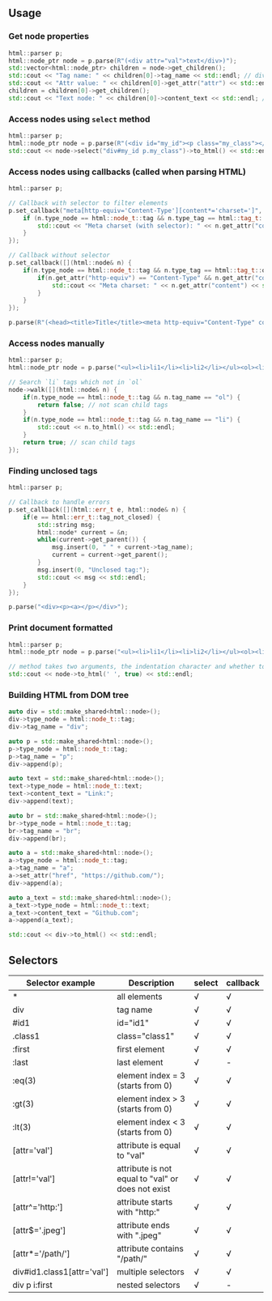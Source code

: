 ## Usage

### Get node properties
```cpp
html::parser p;
html::node_ptr node = p.parse(R"(<div attr="val">text</div>)");
std::vector<html::node_ptr> children = node->get_children();
std::cout << "Tag name: " << children[0]->tag_name << std::endl; // div
std::cout << "Attr value: " << children[0]->get_attr("attr") << std::endl; // val
children = children[0]->get_children();
std::cout << "Text node: " << children[0]->content_text << std::endl; // text
```

### Access nodes using `select` method
```cpp
html::parser p;
html::node_ptr node = p.parse(R"(<div id="my_id"><p class="my_class"></p></div>)");
std::cout << node->select("div#my_id p.my_class")->to_html() << std::endl;
```

### Access nodes using callbacks (called when parsing HTML)
```cpp
html::parser p;

// Callback with selector to filter elements
p.set_callback("meta[http-equiv='Content-Type'][content*='charset=']", [](html::node& n) {
	if (n.type_node == html::node_t::tag && n.type_tag == html::tag_t::open) {
		std::cout << "Meta charset (with selector): " << n.get_attr("content") << std::endl;
	}
});

// Callback without selector
p.set_callback([](html::node& n) {
	if(n.type_node == html::node_t::tag && n.type_tag == html::tag_t::open && n.tag_name == "meta") {
		if(n.get_attr("http-equiv") == "Content-Type" && n.get_attr("content").find("charset=") != std::string::npos) {
			std::cout << "Meta charset: " << n.get_attr("content") << std::endl;
		}
	}
});

p.parse(R"(<head><title>Title</title><meta http-equiv="Content-Type" content="text/html; charset=utf-8" /></head>)");
```

### Access nodes manually
```cpp
html::parser p;
html::node_ptr node = p.parse("<ul><li>li1</li><li>li2</li></ul><ol><li>li</li></ol>");

// Search `li` tags which not in `ol`
node->walk([](html::node& n) {
	if(n.type_node == html::node_t::tag && n.tag_name == "ol") {
		return false; // not scan child tags
	}
	if(n.type_node == html::node_t::tag && n.tag_name == "li") {
		std::cout << n.to_html() << std::endl;
	}
	return true; // scan child tags
});
```

### Finding unclosed tags
```cpp
html::parser p;

// Callback to handle errors
p.set_callback([](html::err_t e, html::node& n) {
	if(e == html::err_t::tag_not_closed) {
		std::string msg;
		html::node* current = &n;
		while(current->get_parent()) {
			msg.insert(0, " " + current->tag_name);
			current = current->get_parent();
		}
		msg.insert(0, "Unclosed tag:");
		std::cout << msg << std::endl;
	}
});

p.parse("<div><p><a></p></div>");
```

### Print document formatted
```cpp
html::parser p;
html::node_ptr node = p.parse("<ul><li>li1</li><li>li2</li></ul><ol><li>li</li></ol>");

// method takes two arguments, the indentation character and whether to output child elements (tabulation and true by default)
std::cout << node->to_html(' ', true) << std::endl;
```

### Building HTML from DOM tree
```cpp
auto div = std::make_shared<html::node>();
div->type_node = html::node_t::tag;
div->tag_name = "div";

auto p = std::make_shared<html::node>();
p->type_node = html::node_t::tag;
p->tag_name = "p";
div->append(p);

auto text = std::make_shared<html::node>();
text->type_node = html::node_t::text;
text->content_text = "Link:";
div->append(text);

auto br = std::make_shared<html::node>();
br->type_node = html::node_t::tag;
br->tag_name = "br";
div->append(br);

auto a = std::make_shared<html::node>();
a->type_node = html::node_t::tag;
a->tag_name = "a";
a->set_attr("href", "https://github.com/");
div->append(a);

auto a_text = std::make_shared<html::node>();
a_text->type_node = html::node_t::text;
a_text->content_text = "Github.com";
a->append(a_text);

std::cout << div->to_html() << std::endl;
```

## Selectors
| Selector example | Description | select | callback |
|-|-|-|-|
| * | all elements | √ | √ |
| div | tag name | √ | √ |
| #id1 | id="id1" | √ | √ |
| .class1 | class="class1" | √ | √ |
| :first | first element | √ | √ |
| :last | last element | √ | - |
| :eq(3) | element index = 3 (starts from 0) | √ | √ |
| :gt(3) | element index > 3 (starts from 0) | √ | √ |
| :lt(3) | element index < 3 (starts from 0) | √ | √ |
| [attr='val'] | attribute is equal to "val" | √ | √ |
| [attr!='val'] | attribute is not equal to "val" or does not exist | √ | √ |
| [attr^='http:'] | attribute starts with "http:" | √ | √ |
| [attr$='.jpeg'] | attribute ends with ".jpeg" | √ | √ |
| [attr*='/path/'] | attribute contains "/path/" | √ | √ |
| div#id1.class1[attr='val'] | multiple selectors | √ | √ |
| div p i:first | nested selectors | √ | - |